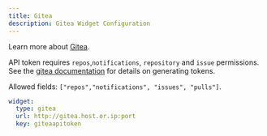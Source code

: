 ```yaml
---
title: Gitea
description: Gitea Widget Configuration
---
```


Learn more about [Gitea](https://gitea.com).

API token requires `repos`,`notifications`, `repository` and `issue` permissions. See the [gitea documentation](https://docs.gitea.com/development/api-usage#generating-and-listing-api-tokens) for details on generating tokens.

Allowed fields: `["repos","notifications", "issues", "pulls"]`.

```yaml
widget:
  type: gitea
  url: http://gitea.host.or.ip:port
  key: giteaapitoken
```
